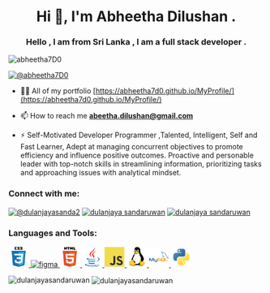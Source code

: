 <h1 align="center">Hi 👋, I'm Abheetha Dilushan .</h1>
<h3 align="center">Hello , I am from Sri Lanka , I am a full stack developer .</h3>

<p align="left"> <img src="https://komarev.com/ghpvc/?username=abheetha7D0&label=Profile%20views&color=0e75b6&style=flat" alt="abheetha7D0" /> </p>

<p align="left"> <a href="https://twitter.com/@abheetha7D0" target="blank"><img src="https://img.shields.io/twitter/follow/@abheetha7D0?logo=twitter&style=for-the-badge" alt="@abheetha7D0" /></a> </p>

- 👨‍💻 All of my portfolio [https://abheetha7d0.github.io/MyProfile/](https://abheetha7d0.github.io/MyProfile/)

- 📫 How to reach me **abeetha.dilushan@gmail.com**

- ⚡ Self-Motivated Developer Programmer ,Talented, Intelligent, Self and Fast Learner, Adept at managing concurrent objectives to promote efficiency and influence positive outcomes. Proactive and personable leader with top-notch skills in streamlining information, prioritizing tasks and approaching issues with analytical mindset.

<h3 align="left">Connect with me:</h3>
<p align="left">
<a href="https://twitter.com/Abheetha7D0" target="blank"><img align="center" src="https://raw.githubusercontent.com/rahuldkjain/github-profile-readme-generator/master/src/images/icons/Social/twitter.svg" alt="@dulanjayasanda2" height="30" width="40" /></a>
<a href="https://www.linkedin.com/in/abheetha-dilushan-351278202/" target="blank"><img align="center" src="https://raw.githubusercontent.com/rahuldkjain/github-profile-readme-generator/master/src/images/icons/Social/linked-in-alt.svg" alt="dulanjaya sandaruwan" height="30" width="40" /></a>
<a href="https://www.facebook.com/abeetha.dilushan" target="blank"><img align="center" src="https://raw.githubusercontent.com/rahuldkjain/github-profile-readme-generator/master/src/images/icons/Social/facebook.svg" alt="dulanjaya sandaruwan" height="30" width="40" /></a>
</p>

<h3 align="left">Languages and Tools:</h3>
<p align="left"> <a href="https://www.w3schools.com/css/" target="_blank" rel="noreferrer"> <img src="https://raw.githubusercontent.com/devicons/devicon/master/icons/css3/css3-original-wordmark.svg" alt="css3" width="40" height="40"/> </a> <a href="https://www.figma.com/" target="_blank" rel="noreferrer"> <img src="https://www.vectorlogo.zone/logos/figma/figma-icon.svg" alt="figma" width="40" height="40"/> </a> <a href="https://www.w3.org/html/" target="_blank" rel="noreferrer"> <img src="https://raw.githubusercontent.com/devicons/devicon/master/icons/html5/html5-original-wordmark.svg" alt="html5" width="40" height="40"/> </a> <a href="https://www.java.com" target="_blank" rel="noreferrer"> <img src="https://raw.githubusercontent.com/devicons/devicon/master/icons/java/java-original.svg" alt="java" width="40" height="40"/> </a> <a href="https://developer.mozilla.org/en-US/docs/Web/JavaScript" target="_blank" rel="noreferrer"> <img src="https://raw.githubusercontent.com/devicons/devicon/master/icons/javascript/javascript-original.svg" alt="javascript" width="40" height="40"/> </a> <a href="https://www.linux.org/" target="_blank" rel="noreferrer"> <img src="https://raw.githubusercontent.com/devicons/devicon/master/icons/linux/linux-original.svg" alt="linux" width="40" height="40"/> </a> <a href="https://www.mysql.com/" target="_blank" rel="noreferrer"> <img src="https://raw.githubusercontent.com/devicons/devicon/master/icons/mysql/mysql-original-wordmark.svg" alt="mysql" width="40" height="40"/> </a> <a href="https://www.python.org" target="_blank" rel="noreferrer"> <img src="https://raw.githubusercontent.com/devicons/devicon/master/icons/python/python-original.svg" alt="python" width="40" height="40"/> </a> </p>

<p><img align="left" src="https://github-readme-stats.vercel.app/api/top-langs?username=abheetha7D0&show_icons=true&locale=en&layout=compact" alt="dulanjayasandaruwan" /></p>

<p>&nbsp;<img align="center" src="https://github-readme-stats.vercel.app/api?username=abheetha7D0&show_icons=true&locale=en" alt="dulanjayasandaruwan" /></p>
